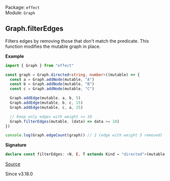 Package: `effect`<br />
Module: `Graph`<br />

## Graph.filterEdges

Filters edges by removing those that don't match the predicate.
This function modifies the mutable graph in place.

**Example**

```ts
import { Graph } from "effect"

const graph = Graph.directed<string, number>((mutable) => {
  const a = Graph.addNode(mutable, "A")
  const b = Graph.addNode(mutable, "B")
  const c = Graph.addNode(mutable, "C")

  Graph.addEdge(mutable, a, b, 5)
  Graph.addEdge(mutable, b, c, 15)
  Graph.addEdge(mutable, c, a, 25)

  // Keep only edges with weight >= 10
  Graph.filterEdges(mutable, (data) => data >= 10)
})

console.log(Graph.edgeCount(graph)) // 2 (edge with weight 5 removed)
```

**Signature**

```ts
declare const filterEdges: <N, E, T extends Kind = "directed">(mutable: MutableGraph<N, E, T>, predicate: (data: E) => boolean) => void
```

[Source](https://github.com/Effect-TS/effect/tree/main/packages/effect/src/Graph.ts#L1073)

Since v3.18.0